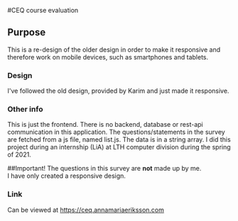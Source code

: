 #CEQ course evaluation

## Purpose
This is a re-design of the older design in order to make it responsive and therefore work on mobile devices, such as smartphones and tablets.

### Design
I've followed the old design, provided by Karim and just made it responsive. 

### Other info
This is just the frontend. There is no backend, database or rest-api communication in this application. The questions/statements in the survey are fetched from a js file, named list.js. The data is in a string array.
I did this project during an internship (LiA) at LTH computer division during the spring of 2021.

##Important!
The questions in this survey are **not** made up by me.  
I have only created a responsive design.

### Link
Can be viewed at https://ceq.annamariaeriksson.com